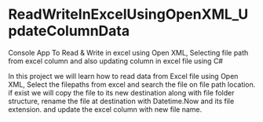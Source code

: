 # ReadWriteInExcelUsingOpenXML_UpdateColumnData
Console App To Read  & Write in excel using Open XML, Selecting file path from excel column and also updating column in excel file using C# 

In this project we will learn how to read data from Excel file using Open XML, Select the filepaths from excel and search the file on file path location. if exist we will copy the file to its new destination along with file folder structure, rename the file at destination with Datetime.Now and its file extension. and update the excel column with new file name.

